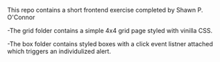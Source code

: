 This repo contains a short frontend exercise completed by Shawn P. O'Connor

-The grid folder contains a simple 4x4 grid page styled with vinilla CSS.

-The box folder contains styled boxes with a click event listner attached which triggers an individulized alert.